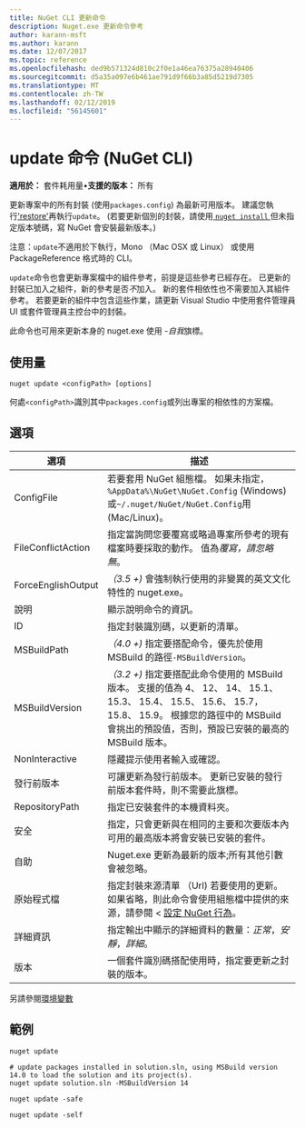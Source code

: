 ```yaml
---
title: NuGet CLI 更新命令
description: Nuget.exe 更新命令參考
author: karann-msft
ms.author: karann
ms.date: 12/07/2017
ms.topic: reference
ms.openlocfilehash: ded9b571324d810c2f0e1a46ea76375a28940406
ms.sourcegitcommit: d5a35a097e6b461ae791d9f66b3a85d5219d7305
ms.translationtype: MT
ms.contentlocale: zh-TW
ms.lasthandoff: 02/12/2019
ms.locfileid: "56145601"
---
```

# <a name="update-command-nuget-cli"></a>update 命令 (NuGet CLI)

**適用於：** 套件耗用量&bullet;**支援的版本：** 所有

更新專案中的所有封裝 (使用`packages.config`) 為最新可用版本。 建議您執行['restore'](cli-ref-restore.md)再執行`update`。 (若要更新個別的封裝，請使用[ `nuget install` ](cli-ref-install.md)但未指定版本號碼，寫 NuGet 會安裝最新版本。)

注意：`update`不適用於下執行，Mono （Mac OSX 或 Linux） 或使用 PackageReference 格式時的 CLI。

`update`命令也會更新專案檔中的組件參考，前提是這些參考已經存在。 已更新的封裝已加入之組件，新的參考是否*不*加入。 新的套件相依性也不需要加入其組件參考。 若要更新的組件中包含這些作業，請更新 Visual Studio 中使用套件管理員 UI 或套件管理員主控台中的封裝。

此命令也可用來更新本身的 nuget.exe 使用 *-自我*旗標。

## <a name="usage"></a>使用量

```cli
nuget update <configPath> [options]
```

何處`<configPath>`識別其中`packages.config`或列出專案的相依性的方案檔。

## <a name="options"></a>選項

| 選項 | 描述 |
| --- | --- |
| ConfigFile | 若要套用 NuGet 組態檔。 如果未指定， `%AppData%\NuGet\NuGet.Config` (Windows) 或`~/.nuget/NuGet/NuGet.Config`用 (Mac/Linux)。|
| FileConflictAction | 指定當詢問您要覆寫或略過專案所參考的現有檔案時要採取的動作。 值為*覆寫，請忽略無*。 |
| ForceEnglishOutput | *（3.5 +)* 會強制執行使用的非變異的英文文化特性的 nuget.exe。 |
| 說明 | 顯示說明命令的資訊。 |
| ID | 指定封裝識別碼，以更新的清單。 |
| MSBuildPath | *（4.0 +)* 指定要搭配命令，優先於使用 MSBuild 的路徑`-MSBuildVersion`。 |
| MSBuildVersion | *（3.2 +)* 指定要搭配此命令使用的 MSBuild 版本。 支援的值為 4、 12、 14、 15.1、 15.3、 15.4、 15.5、 15.6、 15.7，15.8、 15.9。 根據您的路徑中的 MSBuild 會挑出的預設值，否則，預設已安裝的最高的 MSBuild 版本。 |
| NonInteractive | 隱藏提示使用者輸入或確認。 |
| 發行前版本 | 可讓更新為發行前版本。 更新已安裝的發行前版本套件時，則不需要此旗標。 |
| RepositoryPath | 指定已安裝套件的本機資料夾。 |
| 安全 | 指定，只會更新與在相同的主要和次要版本內可用的最高版本將會安裝已安裝的套件。 |
| 自助 | Nuget.exe 更新為最新的版本;所有其他引數會被忽略。 |
| 原始程式檔 | 指定封裝來源清單 （Url) 若要使用的更新。 如果省略，則此命令會使用組態檔中提供的來源，請參閱 <<c0> [ 設定 NuGet 行為](../consume-packages/configuring-nuget-behavior.md)。 |
| 詳細資訊 | 指定輸出中顯示的詳細資料的數量：*正常*，*安靜*，*詳細*。 |
| 版本 | 一個套件識別碼搭配使用時，指定要更新之封裝的版本。 |

另請參閱[環境變數](cli-ref-environment-variables.md)

## <a name="examples"></a>範例

```cli
nuget update

# update packages installed in solution.sln, using MSBuild version 14.0 to load the solution and its project(s).
nuget update solution.sln -MSBuildVersion 14

nuget update -safe

nuget update -self
```
